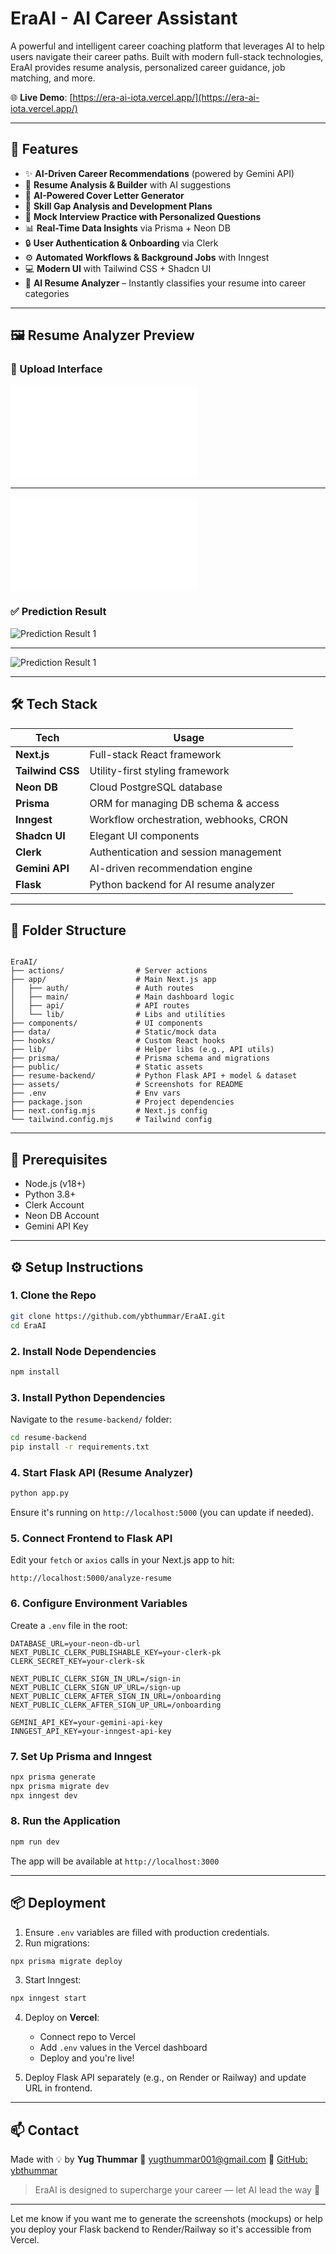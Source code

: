 # EraAI - AI Career Assistant

A powerful and intelligent career coaching platform that leverages AI to help users navigate their career paths. Built with modern full-stack technologies, EraAI provides resume analysis, personalized career guidance, job matching, and more.

🌐 **Live Demo**: [https://era-ai-iota.vercel.app/](https://era-ai-iota.vercel.app/)

---

## 🚀 Features

* ✨ **AI-Driven Career Recommendations** (powered by Gemini API)
* 📝 **Resume Analysis & Builder** with AI suggestions
* 📩 **AI-Powered Cover Letter Generator**
* 🎯 **Skill Gap Analysis and Development Plans**
* 🎤 **Mock Interview Practice with Personalized Questions**
* 📊 **Real-Time Data Insights** via Prisma + Neon DB
* 🔒 **User Authentication & Onboarding** via Clerk
* ⚙️ **Automated Workflows & Background Jobs** with Inngest
* 💻 **Modern UI** with Tailwind CSS + Shadcn UI
* 🧠 **AI Resume Analyzer** – Instantly classifies your resume into career categories

---

## 🖼️ Resume Analyzer Preview

### 📝 Upload Interface

![Resume Upload 1](assets/YUGTHUMMAR.pdf)

--- 

![Resume Upload 2](assets/FSWD.pdf)

### ✅ Prediction Result

![Prediction Result 1](./assets/1.png)

---

![Prediction Result 1](./assets/2.png)

---

## 🛠️ Tech Stack

| Tech             | Usage                                  |
| ---------------- | -------------------------------------- |
| **Next.js**      | Full-stack React framework             |
| **Tailwind CSS** | Utility-first styling framework        |
| **Neon DB**      | Cloud PostgreSQL database              |
| **Prisma**       | ORM for managing DB schema & access    |
| **Inngest**      | Workflow orchestration, webhooks, CRON |
| **Shadcn UI**    | Elegant UI components                  |
| **Clerk**        | Authentication and session management  |
| **Gemini API**   | AI-driven recommendation engine        |
| **Flask**        | Python backend for AI resume analyzer  |

---

## 📁 Folder Structure

```

EraAI/
├── actions/                # Server actions
├── app/                    # Main Next.js app
│   ├── auth/               # Auth routes
│   ├── main/               # Main dashboard logic
│   ├── api/                # API routes
│   └── lib/                # Libs and utilities
├── components/             # UI components
├── data/                   # Static/mock data
├── hooks/                  # Custom React hooks
├── lib/                    # Helper libs (e.g., API utils)
├── prisma/                 # Prisma schema and migrations
├── public/                 # Static assets
├── resume-backend/         # Python Flask API + model & dataset
├── assets/                 # Screenshots for README
├── .env                    # Env vars
├── package.json            # Project dependencies
├── next.config.mjs         # Next.js config
└── tailwind.config.mjs     # Tailwind config

````

---

## 🔑 Prerequisites

* Node.js (v18+)
* Python 3.8+
* Clerk Account
* Neon DB Account
* Gemini API Key

---

## ⚙️ Setup Instructions

### 1. Clone the Repo

```bash
git clone https://github.com/ybthummar/EraAI.git
cd EraAI
````

### 2. Install Node Dependencies

```bash
npm install
```

### 3. Install Python Dependencies

Navigate to the `resume-backend/` folder:

```bash
cd resume-backend
pip install -r requirements.txt
```

### 4. Start Flask API (Resume Analyzer)

```bash
python app.py
```

Ensure it's running on `http://localhost:5000` (you can update if needed).

### 5. Connect Frontend to Flask API

Edit your `fetch` or `axios` calls in your Next.js app to hit:

```
http://localhost:5000/analyze-resume
```

### 6. Configure Environment Variables

Create a `.env` file in the root:

```env
DATABASE_URL=your-neon-db-url
NEXT_PUBLIC_CLERK_PUBLISHABLE_KEY=your-clerk-pk
CLERK_SECRET_KEY=your-clerk-sk

NEXT_PUBLIC_CLERK_SIGN_IN_URL=/sign-in
NEXT_PUBLIC_CLERK_SIGN_UP_URL=/sign-up
NEXT_PUBLIC_CLERK_AFTER_SIGN_IN_URL=/onboarding
NEXT_PUBLIC_CLERK_AFTER_SIGN_UP_URL=/onboarding

GEMINI_API_KEY=your-gemini-api-key
INNGEST_API_KEY=your-inngest-api-key
```

### 7. Set Up Prisma and Inngest

```bash
npx prisma generate
npx prisma migrate dev
npx inngest dev
```

### 8. Run the Application

```bash
npm run dev
```

The app will be available at `http://localhost:3000`

---

## 📦 Deployment

1. Ensure `.env` variables are filled with production credentials.
2. Run migrations:

```bash
npx prisma migrate deploy
```

3. Start Inngest:

```bash
npx inngest start
```

4. Deploy on **Vercel**:

   * Connect repo to Vercel
   * Add `.env` values in the Vercel dashboard
   * Deploy and you're live!
5. Deploy Flask API separately (e.g., on Render or Railway) and update URL in frontend.

---

## 📫 Contact

Made with 💡 by **Yug Thummar**
📧 [yugthummar001@gmail.com](mailto:yugthummar001@gmail.com)
🔗 [GitHub: ybthummar](https://github.com/ybthummar)

> EraAI is designed to supercharge your career — let AI lead the way 🚀
---

Let me know if you want me to generate the screenshots (mockups) or help you deploy your Flask backend to Render/Railway so it's accessible from Vercel.
```



